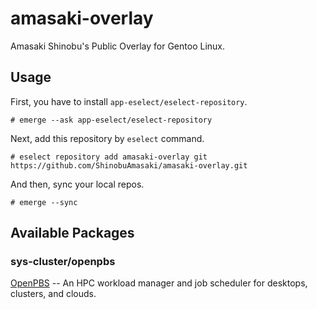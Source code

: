 # amasaki-overlay
Amasaki Shinobu's Public Overlay for Gentoo Linux.

## Usage

First, you have to install `app-eselect/eselect-repository`.

```shell
# emerge --ask app-eselect/eselect-repository
```

Next, add this repository by `eselect` command.

```shell
# eselect repository add amasaki-overlay git https://github.com/ShinobuAmasaki/amasaki-overlay.git
```

And then, sync your local repos.
```shell
# emerge --sync
```

## Available Packages

### sys-cluster/openpbs

[OpenPBS](https://github.com/openpbs/openpbs) -- An HPC workload manager and job scheduler for desktops, clusters, and clouds.


